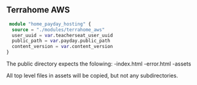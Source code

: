 ## Terrahome AWS

```tf
 module "home_payday_hosting" {
  source = "./modules/terrahome_aws"
  user_uuid = var.teacherseat_user_uuid
  public_path = var.payday.public_path
  content_version = var.content_version
}
```

The public directory expects the folowing:
-index.html
-error.html
-assets

All top level files in assets will be copied, but not any subdirectories.
